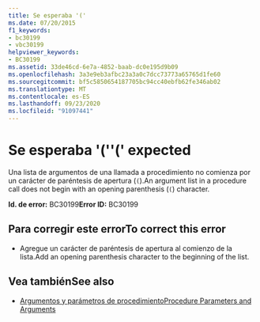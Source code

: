 ```yaml
---
title: Se esperaba '('
ms.date: 07/20/2015
f1_keywords:
- bc30199
- vbc30199
helpviewer_keywords:
- BC30199
ms.assetid: 33de46cd-6e7a-4852-baab-dc0e195d9b09
ms.openlocfilehash: 3a3e9eb3afbc23a3a0c7dcc73773a65765d1fe60
ms.sourcegitcommit: bf5c5850654187705bc94cc40ebfb62fe346ab02
ms.translationtype: MT
ms.contentlocale: es-ES
ms.lasthandoff: 09/23/2020
ms.locfileid: "91097441"
---
```

# <a name="-expected"></a><span data-ttu-id="92910-102">Se esperaba '('</span><span class="sxs-lookup"><span data-stu-id="92910-102">'(' expected</span></span>

<span data-ttu-id="92910-103">Una lista de argumentos de una llamada a procedimiento no comienza por un carácter de paréntesis de apertura (`(`).</span><span class="sxs-lookup"><span data-stu-id="92910-103">An argument list in a procedure call does not begin with an opening parenthesis (`(`) character.</span></span>  
  
 <span data-ttu-id="92910-104">**Id. de error:** BC30199</span><span class="sxs-lookup"><span data-stu-id="92910-104">**Error ID:** BC30199</span></span>  
  
## <a name="to-correct-this-error"></a><span data-ttu-id="92910-105">Para corregir este error</span><span class="sxs-lookup"><span data-stu-id="92910-105">To correct this error</span></span>  
  
- <span data-ttu-id="92910-106">Agregue un carácter de paréntesis de apertura al comienzo de la lista.</span><span class="sxs-lookup"><span data-stu-id="92910-106">Add an opening parenthesis character to the beginning of the list.</span></span>  
  
## <a name="see-also"></a><span data-ttu-id="92910-107">Vea también</span><span class="sxs-lookup"><span data-stu-id="92910-107">See also</span></span>

- [<span data-ttu-id="92910-108">Argumentos y parámetros de procedimiento</span><span class="sxs-lookup"><span data-stu-id="92910-108">Procedure Parameters and Arguments</span></span>](../programming-guide/language-features/procedures/procedure-parameters-and-arguments.md)
